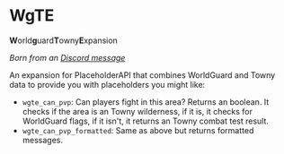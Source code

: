 # WgTE
**W**orld**g**uard**T**owny**E**xpansion 

*Born from an [Discord message](https://discord.com/channels/321452088519426058/724294130649399407/931301719885901855)*

An expansion for PlaceholderAPI that combines WorldGuard and Towny data to provide you with placeholders you might like:
* `wgte_can_pvp`: Can players fight in this area? Returns an boolean. It checks if the area is an Towny wilderness, if it is, it checks for WorldGuard flags, if it isn't, it returns an Towny combat test result.
* `wgte_can_pvp_formatted`: Same as above but returns formatted messages.